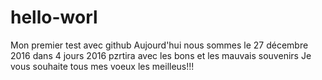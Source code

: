 # hello-worl
Mon premier test avec github
Aujourd'hui nous sommes le 27 décembre 2016 dans 4 jours 2016 pzrtira avec les bons et les mauvais souvenirs
Je vous souhaite tous mes voeux les meilleus!!!
